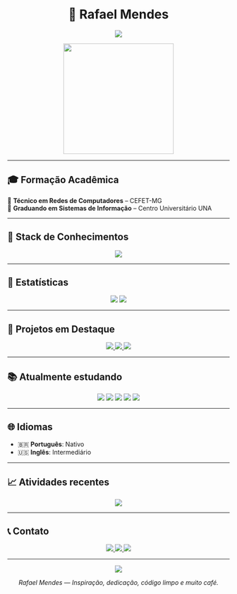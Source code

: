 <!-- Rafael Mendes o -->
<h1 align="center">🌌 Rafael Mendes</h1>

<p align="center">
  <img src="https://readme-typing-svg.herokuapp.com?font=Fira+Code&weight=600&pause=1000&color=00E0FF&center=true&vCenter=true&lines=Desenvolvedor+em+evolução...;Técnico+em+Redes+🖧;Estudante+de+SI+💻" />
</p>

<p align="center">
  <img src="https://media.giphy.com/media/qgQUggAC3Pfv687qPC/giphy.gif" width="250" />
</p>

---

## 🎓 Formação Acadêmica

📌 **Técnico em Redes de Computadores** – CEFET-MG  
📌 **Graduando em Sistemas de Informação** – Centro Universitário UNA

---

## 🧠 Stack de Conhecimentos

<div align="center">
  <img src="https://skillicons.dev/icons?i=java,python,html,css,javascript,git,github,linux,vscode&theme=light" />
</div>

---

## 🌟 Estatísticas

<div align="center">
  <img src="https://github-readme-stats.vercel.app/api?username=RafaMendess&theme=radical&show_icons=true&hide_border=true&custom_title=Estatísticas+do+Rafael" />
  <img src="https://github-readme-stats.vercel.app/api/top-langs/?username=RafaMendess&layout=donut&theme=radical&hide_border=true" />
</div>

---

## 🚀 Projetos em Destaque

<div align="center">
  <a href="https://github.com/RafaMendess/automacaoTello">
    <img src="https://github-readme-stats.vercel.app/api/pin/?username=RafaMendess&repo=automacaoTello&theme=radical&hide_border=true" />
  </a>
  <a href="https://github.com/RafaMendess/trabalhoLp">
    <img src="https://github-readme-stats.vercel.app/api/pin/?username=RafaMendess&repo=trabalhoLp&theme=radical&hide_border=true" />
  </a>
  <a href="https://github.com/RafaMendess/Calculadora">
    <img src="https://github-readme-stats.vercel.app/api/pin/?username=RafaMendess&repo=Calculadora&theme=radical&hide_border=true" />
  </a>
</div>

---

## 📚 Atualmente estudando

<div align="center">
  <img src="https://img.shields.io/badge/Python-3776AB?style=for-the-badge&logo=python&logoColor=white" />
  <img src="https://img.shields.io/badge/Java-ED8B00?style=for-the-badge&logo=java&logoColor=white" />
  <img src="https://img.shields.io/badge/Spring-6DB33F?style=for-the-badge&logo=spring&logoColor=white" />
  <img src="https://img.shields.io/badge/Linux-FCC624?style=for-the-badge&logo=linux&logoColor=black" />
  <img src="https://img.shields.io/badge/React-20232A?style=for-the-badge&logo=react&logoColor=61DAFB" />
</div>

---

## 🌐 Idiomas

- 🇧🇷 **Português**: Nativo  
- 🇺🇸 **Inglês**: Intermediário

---

## 📈 Atividades recentes

<div align="center">
  <img src="https://github-readme-activity-graph.vercel.app/graph?username=RafaMendess&theme=radical&hide_border=true" />
</div>

---

## 📞 Contato

<div align="center">
  <a href="https://www.linkedin.com/in/rafaelmendes2205">
    <img src="https://img.shields.io/badge/-LinkedIn-0077B5?style=for-the-badge&logo=linkedin&logoColor=white" />
  </a>
  <a href="mailto:rafasilvam220@gmail.com">
    <img src="https://img.shields.io/badge/-Email-D14836?style=for-the-badge&logo=gmail&logoColor=white" />
  </a>
  <a href="https://github.com/RafaMendess">
    <img src="https://img.shields.io/badge/-GitHub-181717?style=for-the-badge&logo=github&logoColor=white" />
  </a>
</div>

---

<p align="center">
  <img src="https://capsule-render.vercel.app/api?type=waving&color=0:ff0080,100:00e0ff&height=100&section=footer" />
</p>

<p align="center"><i>Rafael Mendes — Inspiração, dedicação, código limpo e muito café.</i></p>

